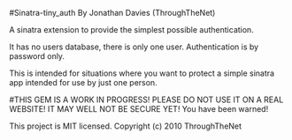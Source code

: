 #Sinatra-tiny_auth
By Jonathan Davies (ThroughTheNet)

A sinatra extension to provide the simplest possible authentication.

It has no users database, there is only one user. Authentication is by password only.

This is intended for situations where you want to protect a simple sinatra app intended for use by just one person.

#THIS GEM IS A WORK IN PROGRESS! PLEASE DO NOT USE IT ON A REAL WEBSITE! IT MAY WELL NOT BE SECURE YET!
You have been warned!

This project is MIT licensed.
Copyright (c) 2010 ThroughTheNet

